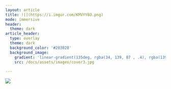 ```yaml
---
layout: article
title: ![](https://i.imgur.com/KMVYY8O.png)  
mode: immersive
header:
  theme: dark
article_header:
  type: overlay
  theme: dark
  background_color: '#203028'
  background_image:
    gradient: 'linear-gradient(135deg, rgba(34, 139, 87 , .4), rgba(139, 34, 139, .4))'
    src: /docs/assets/images/cover3.jpg
    
---
```


![](https://i.imgur.com/KMVYY8O.png)  



